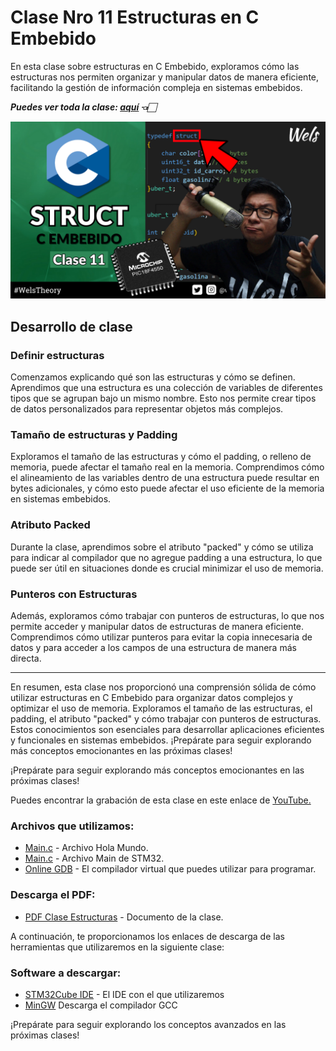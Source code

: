 # Clase Nro 11 Estructuras en C Embebido

En esta clase sobre estructuras en C Embebido, exploramos cómo las estructuras nos permiten organizar y manipular datos de manera eficiente, facilitando la gestión de información compleja en sistemas embebidos.

***Puedes ver toda la clase: [aquí](https://youtu.be/JaO_f3L25Fk) 👈🏻***

![Imagen](/11.Struct/Img/Struct_C_Embebido.png)

## Desarrollo de clase

### Definir estructuras
Comenzamos explicando qué son las estructuras y cómo se definen. Aprendimos que una estructura es una colección de variables de diferentes tipos que se agrupan bajo un mismo nombre. Esto nos permite crear tipos de datos personalizados para representar objetos más complejos.

### Tamaño de estructuras y Padding
Exploramos el tamaño de las estructuras y cómo el padding, o relleno de memoria, puede afectar el tamaño real en la memoria. Comprendimos cómo el alineamiento de las variables dentro de una estructura puede resultar en bytes adicionales, y cómo esto puede afectar el uso eficiente de la memoria en sistemas embebidos.

### Atributo Packed
Durante la clase, aprendimos sobre el atributo "packed" y cómo se utiliza para indicar al compilador que no agregue padding a una estructura, lo que puede ser útil en situaciones donde es crucial minimizar el uso de memoria.

### Punteros con Estructuras
Además, exploramos cómo trabajar con punteros de estructuras, lo que nos permite acceder y manipular datos de estructuras de manera eficiente. Comprendimos cómo utilizar punteros para evitar la copia innecesaria de datos y para acceder a los campos de una estructura de manera más directa.

--- 

En resumen, esta clase nos proporcionó una comprensión sólida de cómo utilizar estructuras en C Embebido para organizar datos complejos y optimizar el uso de memoria. Exploramos el tamaño de las estructuras, el padding, el atributo "packed" y cómo trabajar con punteros de estructuras. Estos conocimientos son esenciales para desarrollar aplicaciones eficientes y funcionales en sistemas embebidos. ¡Prepárate para seguir explorando más conceptos emocionantes en las próximas clases!

¡Prepárate para seguir explorando más conceptos emocionantes en las próximas clases!

Puedes encontrar la grabación de esta clase en este enlace de [YouTube.](https://youtu.be/ps2Q2NtB-3g)

### Archivos que utilizamos:
* [Main.c](/11.Struct/main.c) - Archivo Hola Mundo.
* [Main.c](/11.Struct/Codigo_STM32/Src/main.c) - Archivo Main de STM32.
* [Online GDB](https://www.onlinegdb.com/) - El compilador virtual que puedes utilizar para programar.

### Descarga el PDF:
* [PDF Clase Estructuras](/11.Struct/Doc/Estructuras%20-%20C%20Embebido.pdf) - Documento de la clase.

A continuación, te proporcionamos los enlaces de descarga de las herramientas que utilizaremos en la siguiente clase:

### Software a descargar:
* [STM32Cube IDE](https://www.st.com/en/development-tools/stm32cubeide.html) - El IDE con el que utilizaremos
* [MinGW](https://sourceforge.net/projects/mingw/) Descarga el compilador GCC

¡Prepárate para seguir explorando los conceptos avanzados en las próximas clases!

